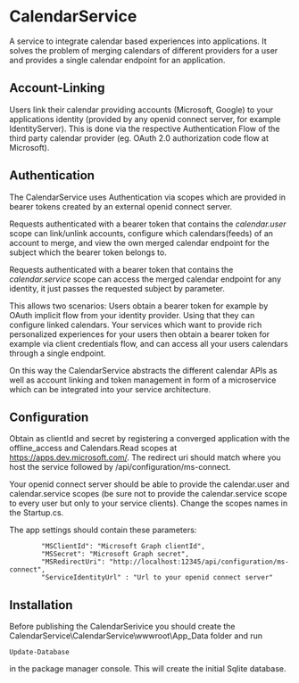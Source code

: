 # CalendarService
A service to integrate calendar based experiences into applications.
It solves the problem of merging calendars of different providers for a user and provides a single calendar endpoint for an application.

## Account-Linking
Users link their calendar providing accounts (Microsoft, Google) to your applications
identity (provided by any openid connect server, for example IdentityServer). This is done via the respective Authentication Flow of the third
party calendar provider (eg. OAuth 2.0 authorization code flow at Microsoft).

## Authentication
The CalendarService uses Authentication via scopes which are provided in bearer tokens created by an external openid connect server.

Requests authenticated with a bearer token that contains the *calendar.user* scope can link/unlink accounts, configure
which calendars(feeds) of an account to merge, and view the own merged calendar endpoint for the subject which the bearer token belongs to.

Requests authenticated with a bearer token that contains the *calendar.service* scope can access the merged calendar
endpoint for any identity, it just passes the requested subject by parameter.

This allows two scenarios: Users obtain a bearer token for example by OAuth implicit flow from your identity provider. Using that they can
configure linked calendars. Your services which want to provide rich personalized experiences for your users then obtain a bearer token for
example via client credentials flow, and can access all your users calendars through a single endpoint.

On this way the CalendarService abstracts the different calendar APIs as well as account linking and token management in form of
a microservice which can be integrated into your service architecture.

## Configuration
Obtain as clientId and secret by registering a converged application with 
the offline_access and Calendars.Read scopes at https://apps.dev.microsoft.com/.
The redirect uri should match where you host the service followed by /api/configuration/ms-connect.

Your openid connect server should be able to provide the calendar.user and calendar.service scopes (be sure not to provide the
calendar.service scope to every user but only to your service clients). Change the scopes names in the Startup.cs.

The app settings should contain these parameters:
~~~
        "MSClientId": "Microsoft Graph clientId",
        "MSSecret": "Microsoft Graph secret",
        "MSRedirectUri": "http://localhost:12345/api/configuration/ms-connect", 
        "ServiceIdentityUrl" : "Url to your openid connect server"
~~~

## Installation
Before publishing the CalendarSerivice you should create the CalendarService\CalendarService\wwwroot\App_Data folder and run
~~~
Update-Database
~~~
in the package manager console. This will create the initial Sqlite database.
